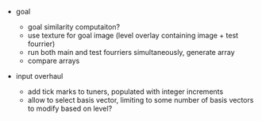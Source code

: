 - goal
	- goal similarity computaiton?
	- use texture for goal image (level overlay containing image + test fourrier)
	- run both main and test fourriers simultaneously, generate array
	- compare arrays

- input overhaul
	- add tick marks to tuners, populated with integer increments
	- allow to select basis vector, limiting to some number of basis vectors to modify based on level?
